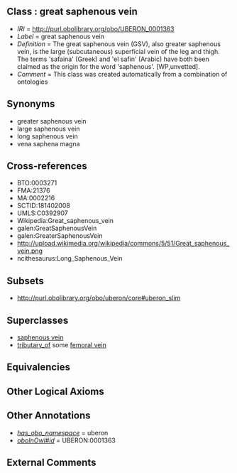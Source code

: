 
## Class : great saphenous vein

 * *IRI* = http://purl.obolibrary.org/obo/UBERON_0001363
 * *Label* = great saphenous vein
 * *Definition* = The great saphenous vein (GSV), also greater saphenous vein, is the large (subcutaneous) superficial vein of the leg and thigh. The terms 'safaina' (Greek) and 'el safin' (Arabic) have both been claimed as the origin for the word 'saphenous'. [WP,unvetted].
 * *Comment* = This class was created automatically from a combination of ontologies

## Synonyms

 * greater saphenous vein
 * large saphenous vein
 * long saphenous vein
 * vena saphena magna

## Cross-references

 * BTO:0003271
 * FMA:21376
 * MA:0002216
 * SCTID:181402008
 * UMLS:C0392907
 * Wikipedia:Great_saphenous_vein
 * galen:GreatSaphenousVein
 * galen:GreaterSaphenousVein
 * http://upload.wikimedia.org/wikipedia/commons/5/51/Great_saphenous_vein.png
 * ncithesaurus:Long_Saphenous_Vein

## Subsets

 * http://purl.obolibrary.org/obo/uberon/core#uberon_slim

## Superclasses

 * [saphenous vein](../../UBERON/18/UBERON_0007318.md)
 * [tributary_of](../../core#tributary/of/core#tributary_of.md) some [femoral vein](../../UBERON/61/UBERON_0001361.md)

## Equivalencies


## Other Logical Axioms


## Other Annotations

 * *[has_obo_namespace](../../ce/oboInOwl#hasOBONamespace.md)* = uberon
 * *[oboInOwl#id](../../id/oboInOwl#id.md)* = UBERON:0001363

## External Comments

